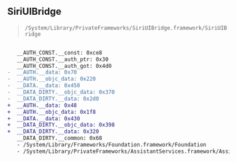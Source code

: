 ## SiriUIBridge

> `/System/Library/PrivateFrameworks/SiriUIBridge.framework/SiriUIBridge`

```diff

   __AUTH_CONST.__const: 0xce8
   __AUTH_CONST.__auth_ptr: 0x30
   __AUTH_CONST.__auth_got: 0x4d0
-  __AUTH.__data: 0x70
-  __AUTH.__objc_data: 0x220
-  __DATA.__data: 0x450
-  __DATA_DIRTY.__objc_data: 0x370
-  __DATA_DIRTY.__data: 0x2d0
+  __AUTH.__data: 0x48
+  __AUTH.__objc_data: 0x1f8
+  __DATA.__data: 0x430
+  __DATA_DIRTY.__objc_data: 0x398
+  __DATA_DIRTY.__data: 0x320
   __DATA_DIRTY.__common: 0x68
   - /System/Library/Frameworks/Foundation.framework/Foundation
   - /System/Library/PrivateFrameworks/AssistantServices.framework/AssistantServices

```
